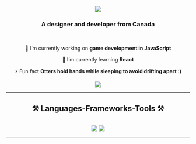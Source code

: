 <h1 align="center">
    <img src="https://readme-typing-svg.herokuapp.com/?font=Righteous&size=35&center=true&vCenter=true&width=500&height=70&duration=4000&lines=Hey+There!+👋;+I'm+Michael+McVicar!;" />
</h1>

<h3 align="center">A designer and developer from Canada</h3>

<br/>

<div align="center">
 
 🔭 I’m currently working on **game development in JavaScript**
 
 🌱 I’m currently learning **React**

⚡ Fun fact **Otters hold hands while sleeping to avoid drifting apart :)**

 </div>
 
<div align="center"> 
  <a href="https://linkedin.com/in/michael-mcvicar-395136291" target="_blank">
    <img src="https://img.shields.io/badge/LinkedIn-0077B5?style=for-the-badge&logo=linkedin&logoColor=white" target="_blank" />
  </a>
  
</div>

 <hr/>
 
<h2 align="center">⚒️ Languages-Frameworks-Tools ⚒️</h2>
<br/>
<div align="center">
    <img src="https://skillicons.dev/icons?i=html,css,figma,vscode,github,bootstrap,react" />
    <img src="https://skillicons.dev/icons?i=javascript,python,cpp" /><br>
</div>

<hr/>


